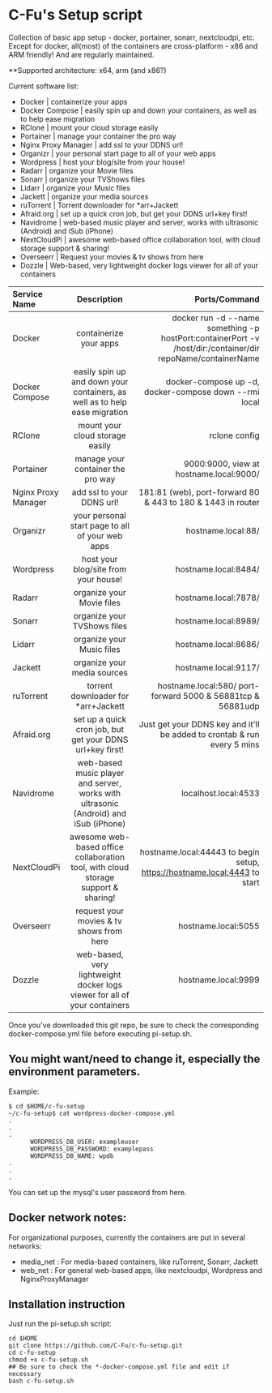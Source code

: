 # C-Fu's Setup script
Collection of basic app setup - docker, portainer, sonarr, nextcloudpi, etc.
Except for docker, all(most) of the containers are cross-platform - x86 and ARM friendly! And are regularly maintained.

**Supported architecture: x64, arm (and x86?)

Current software list:

- Docker | containerize your apps
- Docker Compose | easily spin up and down your containers, as well as to help ease migration
- RClone | mount your cloud storage easily
- Portainer | manage your container the pro way
- Nginx Proxy Manager | add ssl to your DDNS url!
- Organizr | your personal start page to all of your web apps
- Wordpress | host your blog/site from your house!
- Radarr | organize your Movie files
- Sonarr | organize your TVShows files
- Lidarr | organize your Music files
- Jackett | organize your media sources
- ruTorrent | Torrent downloader for *arr+Jackett
- Afraid.org | set up a quick cron job, but get your DDNS url+key first!
- Navidrome | web-based music player and server, works with ultrasonic (Android) and iSub (iPhone)
- NextCloudPi | awesome web-based office collaboration tool, with cloud storage support & sharing!
- Overseerr | Request your movies & tv shows from here
- Dozzle | Web-based, very lightweight docker logs viewer for all of your containers

| Service Name       | Description     | Ports/Command     |
| :------------- | :----------: | -----------: |
| Docker | containerize your apps | docker run -d --name something -p hostPort:containerPort -v /host/dir:/container/dir repoName/containerName |
| Docker Compose | easily spin up and down your containers, as well as to help ease migration | docker-compose up -d, docker-compose down --rmi local |
| RClone | mount your cloud storage easily | rclone config|
| Portainer | manage your container the pro way | 9000:9000, view at hostname.local:9000/ | 
| Nginx Proxy Manager | add ssl to your DDNS url! | 181:81 (web), port-forward 80 & 443 to 180 & 1443 in router |
| Organizr | your personal start page to all of your web apps | hostname.local:88/ |
| Wordpress | host your blog/site from your house! | hostname.local:8484/ |
| Radarr | organize your Movie files | hostname.local:7878/ |
| Sonarr | organize your TVShows files | hostname.local:8989/ |
| Lidarr | organize your Music files | hostname.local:8686/ |
| Jackett | organize your media sources | hostname.local:9117/ |
| ruTorrent | torrent downloader for \*arr+Jackett | hostname.local:580/ port-forward 5000 & 56881tcp & 56881udp |
| Afraid.org | set up a quick cron job, but get your DDNS url+key first! | Just get your DDNS key and it'll be added to crontab & run every 5 mins |
| Navidrome | web-based music player and server, works with ultrasonic (Android) and iSub (iPhone) | localhost.local:4533 |
| NextCloudPi | awesome web-based office collaboration tool, with cloud storage support & sharing! | hostname.local:44443 to begin setup, https://hostname.local:4443 to start |
| Overseerr | request your movies & tv shows from here | hostname.local:5055
| Dozzle | web-based, very lightweight docker logs viewer for all of your containers | hostname.local:9999 |


Once you've downloaded this git repo, be sure to check the corresponding docker-compose.yml file before executing pi-setup.sh. 
## You might want/need to change it, especially the environment parameters. 
Example:


```
$ cd $HOME/c-fu-setup
~/c-fu-setup$ cat wordpress-docker-compose.yml
.
.
.
      WORDPRESS_DB_USER: exampleuser
      WORDPRESS_DB_PASSWORD: examplepass
      WORDPRESS_DB_NAME: wpdb
.
.
.
```

You can set up the mysql's user password from here.

## Docker network notes:
For organizational purposes, currently the containers are put in several networks:
- media_net : For media-based containers, like ruTorrent, Sonarr, Jackett
- web_net : For general web-based apps, like nextcloudpi, Wordpress and NginxProxyManager

## Installation instruction

Just run the pi-setup.sh script:

```
cd $HOME
git clone https://github.com/C-Fu/c-fu-setup.git
cd c-fu-setup
chmod +x c-fu-setup.sh
## Be sure to check the *-docker-compose.yml file and edit if necessary
bash c-fu-setup.sh
```
